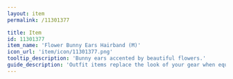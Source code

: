 ```yaml
---
layout: item
permalink: /11301377

title: Item
id: 11301377
item_name: 'Flower Bunny Ears Hairband (M)'
icon_url: 'item/icon/11301377.png'
tooltip_description: 'Bunny ears accented by beautiful flowers.'
guide_description: 'Outfit items replace the look of your gear when equipped.'
---
```

